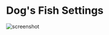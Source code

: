 Dog's Fish Settings
=============

<img src="https://raw.github.com/Dog/Fish-Settings/master/screenshot.png" alt="screenshot" />
